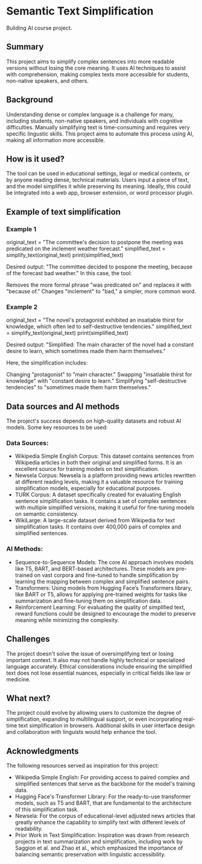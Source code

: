 <!-- This is the markdown template for the final project of the Building AI course, 
created by Reaktor Innovations and University of Helsinki. 
Copy the template, paste it to your GitHub README and edit! -->

# Semantic Text Simplification

Buliding AI course project.

## Summary

This project aims to simplify complex sentences into more readable versions without losing the core meaning. It uses AI techniques to assist with comprehension, making complex texts more accessible for students, non-native speakers, and others.

## Background

Understanding dense or complex language is a challenge for many, including students, non-native speakers, and individuals with cognitive difficulties. Manually simplifying text is time-consuming and requires very specific lingustic skills. This project aims to automate this process using AI, making all information more accessible.

## How is it used?

The tool can be used in educational settings, legal or medical contexts, or by anyone reading dense, technical materials. Users input a piece of text, and the model simplifies it while preserving its meaning. Ideally, this could be integrated into a web app, browser extension, or word processor plugin.

## Example of text simplification

### Example 1

original_text = "The committee's decision to postpone the meeting was predicated on the inclement weather forecast."
simplified_text = simplify_text(original_text)
print(simplified_text)

Desired output: "The committee decided to pospone the meeting, because of the forecast bad weather."
In this case, the tool:

Removes the more formal phrase "was predicated on" and replaces it with "because of."
Changes "inclement" to "bad," a simpler, more common word.

### Example 2

original_text = "The novel's protagonist exhibited an insatiable thirst for knowledge, which often led to self-destructive tendencies."
simplified_text = simplify_text(original_text)
print(simplified_text)

Desired output: "Simplified: The main character of the novel had a constant desire to learn, which sometimes made them harm themselves."

Here, the simplification includes:

Changing "protagonist" to "main character."
Swapping "insatiable thirst for knowledge" with "constant desire to learn."
Simplifying "self-destructive tendencies" to "sometimes made them harm themselves."

## Data sources and AI methods

The project's success depends on high-quality datasets and robust AI models. Some key resources to be used:

### Data Sources:

* Wikipedia Simple English Corpus: This dataset contains sentences from Wikipedia articles in both their original and simplified forms. It is an excellent source for training models on text simplification.
* Newsela Corpus: Newsela is a platform providing news articles rewritten at different reading levels, making it a valuable resource for training simplification models, especially for educational purposes.
* TURK Corpus: A dataset specifically created for evaluating English sentence simplification tasks. It contains a set of complex sentences with multiple simplified versions, making it useful for fine-tuning models on semantic consistency.
* WikiLarge: A large-scale dataset derived from Wikipedia for text simplification tasks. It contains over 400,000 pairs of complex and simplified sentences.

### AI Methods:

* Sequence-to-Sequence Models: The core AI approach involves models like T5, BART, and BERT-based architectures. These models are pre-trained on vast corpora and fine-tuned to handle simplification by learning the mapping between complex and simplified sentence pairs.
* Transformers: Using models from Hugging Face’s Transformers library, like BART or T5, allows for applying pre-trained weights for tasks like summarization and fine-tuning them on simplification data.
* Reinforcement Learning: For evaluating the quality of simplified text, reward functions could be designed to encourage the model to preserve meaning while minimizing the complexity.

## Challenges

The project doesn't solve the issue of oversimplifying text or losing important context. It also may not handle highly technical or specialized language accurately. Ethical considerations include ensuring the simplified text does not lose essential nuances, especially in critical fields like law or medicine.

## What next?

The project could evolve by allowing users to customize the degree of simplification, expanding to multilingual support, or even incorporating real-time text simplification in browsers. Additional skills in user interface design and collaboration with linguists would help enhance the tool.

## Acknowledgments

The following resources served as inspiration for this project:

* Wikipedia Simple English: For providing access to paired complex and simplified sentences that serve as the backbone for the model's training data.
* Hugging Face's Transformer Library: For the ready-to-use transformer models, such as T5 and BART, that are fundamental to the architecture of this simplification task.
* Newsela: For the corpus of educational-level adjusted news articles that greatly enhance the capability to simplify text with different levels of readability.
* Prior Work in Text Simplification: Inspiration was drawn from research projects in text summarization and simplification, including work by Saggion et al. and Zhao et al., which emphasized the importance of balancing semantic preservation with linguistic accessibility.
